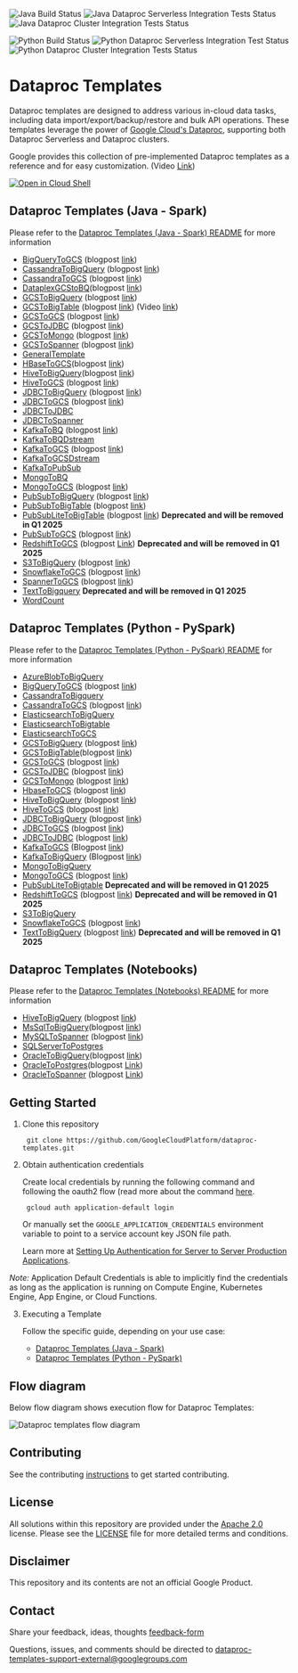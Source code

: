 ![Java Build Status](https://dataproctemplatesci.com/buildStatus/icon?job=dataproc-templates-build%2Fbuild-job-java&&subject=build-java)
![Java Dataproc Serverless Integration Tests Status](https://dataproctemplatesci.com/buildStatus/icon?job=dataproc-templates-build%2Fintegration-tests-java&&subject=java-serverless-integration-tests)
![Java Dataproc Cluster Integration Tests Status](https://dataproctemplatesci.com/buildStatus/icon?job=dataproc-templates-build%2Fcluster-integration-tests-java&&subject=java-cluster-integration-tests)


![Python Build Status](https://dataproctemplatesci.com/buildStatus/icon?job=dataproc-templates-build%2Fbuild-job-python&&subject=build-python)
![Python Dataproc Serverless Integration Test Status](https://dataproctemplatesci.com/buildStatus/icon?job=dataproc-templates-build%2Fintegration-tests-python&&subject=python-serverless-integration-tests)
![Python Dataproc Cluster Integration Tests Status](https://dataproctemplatesci.com/buildStatus/icon?job=dataproc-templates-build%2Fcluster-integration-tests-python&&subject=python-cluster-integration-tests)


# Dataproc Templates
Dataproc templates are designed to address various in-cloud data tasks, including data import/export/backup/restore and bulk API operations. These templates leverage the power of [Google Cloud's Dataproc](https://cloud.google.com/dataproc/), supporting both Dataproc Serverless and Dataproc clusters.

Google provides this collection of pre-implemented Dataproc templates as a reference and for easy customization. (Video [Link](https://www.youtube.com/watch?v=ZQIaY0pNlmI))

[![Open in Cloud Shell](http://gstatic.com/cloudssh/images/open-btn.svg)](https://console.cloud.google.com/cloudshell/editor)

## Dataproc Templates (Java - Spark)
Please refer to the [Dataproc Templates (Java - Spark) README](/java) for more information

* [BigQueryToGCS](java/src/main/java/com/google/cloud/dataproc/templates/bigquery#BigQuery-To-GCS) (blogpost [link](https://medium.com/google-cloud/how-to-migrate-data-from-bigquery-to-cloud-storage-using-dataproc-serverless-java-5ead91ffa47f)) 
* [CassandraToBigQuery](java/src/main/java/com/google/cloud/dataproc/templates/databases#executing-cassandra-to-bigquery-template) (blogpost [link](https://medium.com/google-cloud/migrate-data-from-cassandra-to-bigquery-using-java-and-dataproc-serverless-926110c44413))
* [CassandraToGCS](java/src/main/java/com/google/cloud/dataproc/templates/databases#executing-cassandra-to-gcs-template) (blogpost [link](https://medium.com/google-cloud/migrate-data-from-cassandra-to-gcs-using-java-and-dataproc-serverless-5358ef498f6b))
* [DataplexGCStoBQ](/java/src/main//java/com/google/cloud/dataproc/templates/dataplex#dataplex-gcs-to-bigquery)(blogpost [link](https://medium.com/google-cloud/using-dataproc-serverless-to-migrate-your-dataplex-gcs-data-to-bigquery-1e47bc8de74c))
* [GCSToBigQuery](/java/src/main/java/com/google/cloud/dataproc/templates/gcs#1-gcs-to-bigquery) (blogpost [link](https://medium.com/google-cloud/importing-data-from-gcs-to-bigquery-via-spark-bq-connector-using-dataproc-serverless-25e29f84888d))
* [GCSToBigTable](/java/src/main/java/com/google/cloud/dataproc/templates/gcs#1-gcs-to-bigquery) (blogpost [link](https://medium.com/google-cloud/load-data-from-gcs-to-bigtable-using-gcp-dataproc-serverless-5c43d773e615)) (Video [link](https://www.youtube.com/watch?v=JwO72i2nVPU))
* [GCSToGCS](/java/src/main/java/com/google/cloud/dataproc/templates/gcs#4-gcs-to-gcs) (blogpost [link](https://medium.com/@ankuljain/migrate-gcs-to-gcs-using-dataproc-serverless-3b7b0f6ad6b9))
* [GCSToJDBC](/java/src/main/java/com/google/cloud/dataproc/templates/gcs#3-gcs-to-jdbc) (blogpost [link](https://medium.com/google-cloud/importing-data-from-gcs-to-databases-via-jdbc-using-dataproc-serverless-7ed75eab93ba))
* [GCSToMongo](/java/src/main/java/com/google/cloud/dataproc/templates/gcs#6-gcs-to-mongo) (blogpost [link](https://medium.com/google-cloud/importing-data-from-gcs-to-mongodb-using-java-dataproc-serverless-6ff5c8d6f6d5))
* [GCSToSpanner](/java/src/main/java/com/google/cloud/dataproc/templates/gcs#2-gcs-to-spanner) (blogpost [link](https://medium.com/google-cloud/fast-export-large-database-tables-using-gcp-serverless-dataproc-spark-bb32b1260268))
* [GeneralTemplate](/java/src/main/java/com/google/cloud/dataproc/templates/general)
* [HBaseToGCS](/java/src/main/java/com/google/cloud/dataproc/templates/hbase#1-hbase-to-gcs)(blogpost [link](https://medium.com/google-cloud/using-dataproc-serverless-to-migrate-your-hbase-data-to-gcs-bf1ccf4ab945))
* [HiveToBigQuery](/java/src/main/java/com/google/cloud/dataproc/templates/hive#1-hive-to-bigquery)(blogpost [link](https://medium.com/google-cloud/using-dataproc-serverless-to-migrate-your-hive-data-to-bigquery-8e2d4fcd1c24))
* [HiveToGCS](/java/src/main/java/com/google/cloud/dataproc/templates/hive#2-hive-to-gcs) (blogpost [link](https://medium.com/@nehamodgil_21070/processing-and-migrating-large-data-tables-from-hive-to-gcs-using-java-and-dataproc-serverless-b6dbbae61c5d))
* [JDBCToBigQuery](/java/src/main/java/com/google/cloud/dataproc/templates/jdbc#1-jdbc-to-bigquery) (blogpost [link](https://medium.com/@sjlva/java-fast-export-large-database-tables-using-gcp-serverless-dataproc-fe6ffffe28b5))
* [JDBCToGCS](/java/src/main/java/com/google/cloud/dataproc/templates/jdbc#2-jdbc-to-gcs) (blogpost [link](https://medium.com/google-cloud/fast-export-large-database-tables-using-gcp-serverless-dataproc-spark-bb32b1260268))
* [JDBCToJDBC](/java/src/main/java/com/google/cloud/dataproc/templates/jdbc#3-jdbc-to-jdbc)
* [JDBCToSpanner](/java/src/main/java/com/google/cloud/dataproc/templates/jdbc#4-jdbc-to-spanner)
* [KafkaToBQ](/java/src/main/java/com/google/cloud/dataproc/templates/kafka#1-kafka-to-bigquery) (blogpost [link](https://medium.com/google-cloud/export-data-from-apache-kafka-to-bigquery-using-dataproc-serverless-4a666535117c))
* [KafkaToBQDstream](/java/src/main/java/com/google/cloud/dataproc/templates/kafka#4-kafka-to-bq-via-spark-direct-stream)
* [KafkaToGCS](/java/src/main/java/com/google/cloud/dataproc/templates/kafka/README.md#2-kafka-to-gcs) (blogpost [link](https://medium.com/@pniralakeri/importing-data-from-kafka-to-gcs-using-dataproc-serverless-38e449d559f9))
* [KafkaToGCSDstream](/java/src/main/java/com/google/cloud/dataproc/templates/kafka#5-kafka-to-gcs-via-spark-direct-stream)
* [KafkaToPubSub](/java/src/main/java/com/google/cloud/dataproc/templates/kafka/README.md#3-kafka-to-pubsub)
* [MongoToBQ](java/src/main/java/com/google/cloud/dataproc/templates/databases/MongoToBQ.java)
* [MongoToGCS](/java/src/main/java/com/google/cloud/dataproc/templates/databases#executing-mongo-to-gcs-template) (blogpost [link](https://medium.com/google-cloud/migrating-data-from-mongo-to-gcs-using-java-and-dataproc-serverless-template-390500481804))
* [PubSubToBigQuery](/java/src/main/java/com/google/cloud/dataproc/templates/pubsub#1-pubsub-to-bigquery) (blogpost [link](https://medium.com/google-cloud/from-pub-sub-to-bigquery-streaming-data-in-near-real-time-b550aeff595d))
* [PubSubToBigTable](/java/src/main/java/com/google/cloud/dataproc/templates/pubsub#1-pubsub-to-bigtable) (blogpost [link](https://medium.com/google-cloud/stream-data-from-pub-sub-to-bigtable-using-dataproc-serverless-3142c1bcc22a))
* [PubSubLiteToBigTable](/java/src/main/java/com/google/cloud/dataproc/templates/pubsublite#1-pubsublite-to-bigtable) (blogpost [link](https://medium.com/google-cloud/stream-data-from-pub-sub-lite-to-bigtable-using-dataproc-serverless-2c8816f40581)) **Deprecated and will be removed in Q1 2025** 
* [PubSubToGCS](/java/src/main/java/com/google/cloud/dataproc/templates/pubsub#2-pubsub-to-gcs) (blogpost [link](https://medium.com/google-cloud/stream-data-from-pub-sub-to-cloud-storage-using-dataproc-serverless-7a1e4823926e))
* [RedshiftToGCS](/java/src/main/java/com/google/cloud/dataproc/templates/databases#executing-redshift-to-gcs-template) (blogpost [Link](https://medium.com/google-cloud/exporting-data-from-redshift-to-gcs-using-gcp-dataproc-serverless-java-5b82044d78e7)) **Deprecated and will be removed in Q1 2025**
* [S3ToBigQuery](/java/src/main/java/com/google/cloud/dataproc/templates/s3#1-s3-to-bigquery) (blogpost [link](https://medium.com/google-cloud/export-data-from-aws-s3-to-bigquery-using-dataproc-serverless-6dc7a9952fc4))
* [SnowflakeToGCS](/java/src/main/java/com/google/cloud/dataproc/templates/snowflake#1-snowflake-to-gcs) (blogpost [link](https://medium.com/google-cloud/export-snowflake-query-results-to-gcs-using-dataproc-serverless-3d68f5a01ca9))
* [SpannerToGCS](/java/src/main/java/com/google/cloud/dataproc/templates/databases#executing-spanner-to-gcs-template) (blogpost [link](https://medium.com/google-cloud/cloud-spanner-export-query-results-using-dataproc-serverless-6f2f65b583a4))
* [TextToBigquery](/java/src/main/java/com/google/cloud/dataproc/templates/gcs#7-text-to-bigquery) **Deprecated and will be removed in Q1 2025**
* [WordCount](/java/src/main/java/com/google/cloud/dataproc/templates/word/WordCount.java)


## Dataproc Templates (Python - PySpark)
Please refer to the [Dataproc Templates (Python - PySpark) README](/python) for more information
* [AzureBlobToBigQuery](/python/dataproc_templates/azure#azure-blob-to-bigquery)
* [BigQueryToGCS](/python/dataproc_templates/bigquery#bigquery-to-gcs) (blogpost [link](https://medium.com/google-cloud/moving-data-from-bigquery-to-gcs-using-gcp-dataproc-serverless-and-pyspark-f6481b86bcd1))
* [CassandraToBigquery](/python/dataproc_templates/cassandra)
* [CassandraToGCS](/python/dataproc_templates/cassandra) (blogpost [link](https://medium.com/google-cloud/export-data-from-cassandra-to-google-cloud-storage-using-dataproc-serverless-2569a00e17fe))
* [ElasticsearchToBigQuery](/python/dataproc_templates/elasticsearch#elasticsearch-to-bq)
* [ElasticsearchToBigtable](/python/dataproc_templates/elasticsearch#elasticsearch-to-bigtable)
* [ElasticsearchToGCS](/python/dataproc_templates/elasticsearch#elasticsearch-to-gcs)
* [GCSToBigQuery](/python/dataproc_templates/gcs#gcs-to-bigquery) (blogpost [link](https://medium.com/@ppaglilla/getting-started-with-dataproc-serverless-pyspark-templates-e32278a6a06e))
* [GCSToBigTable](/python/dataproc_templates/gcs#gcs-to-bigtable)(blogpost [link](https://medium.com/google-cloud/pyspark-load-data-from-gcs-to-bigtable-using-gcp-dataproc-serverless-c373430fe157))
* [GCSToGCS](/python/dataproc_templates/gcs#gcs-to-gcs---sql-transformation) (blogpost [link](https://medium.com/@ankuljain/migrate-gcs-to-gcs-using-dataproc-serverless-3b7b0f6ad6b9))
* [GCSToJDBC](/python/dataproc_templates/gcs#gcs-to-jdbc) (blogpost [link](https://medium.com/google-cloud/import-data-from-gcs-to-jdbc-databases-using-dataproc-serverless-c7154b242430))
* [GCSToMongo](/python/dataproc_templates/gcs#gcs-to-mongodb) (blogpost [link](https://medium.com/google-cloud/importing-data-from-gcs-to-mongodb-using-dataproc-serverless-fed58904633a))
* [HbaseToGCS](/python/dataproc_templates/hbase#hbase-to-gcs) (blogpost [link](https://medium.com/@nehamodgil_21070/dataproc-serverless-for-exporting-large-data-files-from-hbase-to-gcs-d89057279512))
* [HiveToBigQuery](/python/dataproc_templates/hive#hive-to-bigquery) (blogpost [link](https://medium.com/google-cloud/processing-data-from-hive-to-bigquery-using-pyspark-and-dataproc-serverless-217c7cb9e4f8))
* [HiveToGCS](/python/dataproc_templates/hive#hive-to-gcs) (blogpost [link](https://medium.com/@surjitsh/processing-large-data-tables-from-hive-to-gcs-using-pyspark-and-dataproc-serverless-35d3d16daaf))
* [JDBCToBigQuery](/python/dataproc_templates/jdbc#3-jdbc-to-bigquery) (blogpost [link](https://medium.com/@sjlva/python-fast-export-large-database-tables-using-gcp-serverless-dataproc-bfe77a132485))
* [JDBCToGCS](/python/dataproc_templates/jdbc#2-jdbc-to-gcs) (blogpost [link](https://medium.com/google-cloud/importing-data-from-databases-into-gcs-via-jdbc-using-dataproc-serverless-f330cb0160f0))
* [JDBCToJDBC](/python/dataproc_templates/jdbc#1-jdbc-to-jdbc) (blogpost [link](https://medium.com/google-cloud/migrating-data-from-one-databases-into-another-via-jdbc-using-dataproc-serverless-c5336c409b18))
* [KafkaToGCS](/python/dataproc_templates/kafka/#kafka-to-gcs) (Blogpost [link](https://medium.com/google-cloud/kafka-to-gcs-using-dataproc-serverless-python-template-750ed218a5cc))
* [KafkaToBigQuery](/python/dataproc_templates/kafka/#kafka-to-bq) (Blogpost [link](https://medium.com/google-cloud/dataproc-serverless-template-to-migrate-your-data-from-kafka-to-bigquery-9b635a66b9dc))
* [MongoToBigQuery](/python/dataproc_templates/mongo#mongot-to-bq)
* [MongoToGCS](/python/dataproc_templates/mongo#mongo-to-gcs) (blogpost [link](https://medium.com/google-cloud/exporting-data-from-mongodb-to-gcs-buckets-using-dataproc-serverless-64830fb15b51))
* [PubSubLiteToBigtable](/python/dataproc_templates/pubsublite#pubsublite-to-bigtable) **Deprecated and will be removed in Q1 2025** 
* [RedshiftToGCS](/python/dataproc_templates/redshift#redshift-to-gcs) (blogpost [link](https://medium.com/google-cloud/exporting-data-from-redshift-to-gcs-using-gcp-dataproc-serverless-and-pyspark-9ab78de11405)) **Deprecated and will be removed in Q1 2025** 
* [S3ToBigQuery](/python/dataproc_templates/s3#amazon-s3-to-bigquery)
* [SnowflakeToGCS](/python/dataproc_templates/snowflake#1-snowflake-to-gcs) (blogpost [link](https://medium.com/@varunikagupta96/exporting-data-from-snowflake-to-gcs-using-pyspark-on-dataproc-serverless-363d3bed551b))
* [TextToBigQuery](/python/dataproc_templates/gcs#text-to-bigquery) (blogpost [link](https://medium.com/google-cloud/dataproc-serverless-pyspark-template-for-ingesting-compressed-text-files-to-bigquery-c6eab8fb6bc9)) **Deprecated and will be removed in Q1 2025** 


## Dataproc Templates (Notebooks)
Please refer to the [Dataproc Templates (Notebooks) README](/notebooks) for more information

* [HiveToBigQuery](/notebooks/hive2bq#dataproc-template-to-migrate-hive-tables-to-bigquery-using-jupyter-notebooks) (blogpost [link](https://medium.com/google-cloud/hive-to-bigquery-move-data-efficiently-using-gcp-dataproc-serverless-ee30d35aaf03))
* [MsSqlToBigQuery](/notebooks/mssql2bq#jupyter-notebook-solution-for-migrating-mssql-sql-server-to-bigquery-dwh-using-dataproc-templates)(blogpost [link](https://medium.com/google-cloud/mssql-to-bigquery-migrate-efficiently-using-vertex-ai-notebook-and-gcp-dataproc-serverless-98358943568a))
* [MySQLToSpanner](/notebooks/mysql2spanner#jupyter-notebook-solution-for-migrating-mysql-database-to-cloud-spanner-using-dataproc-templates) (blogpost [link](https://medium.com/google-cloud/mysql-to-cloud-spanner-migrate-mysql-database-to-cloud-spanner-using-vertex-ai-notebooks-and-gcp-ad7d2ed8a317))
* [SQLServerToPostgres](/notebooks/mssql2postgresql#jupyter-notebook-solution-for-migrating-mssql-sql-server-to-postgres-database-using-dataproc-templates)
* [OracleToBigQuery](/notebooks/oracle2bq#jupyter-notebook-solution-for-migrating-oracle-database-to-bigquery-using-dataproc-templates)(blogpost [link](https://medium.com/@neerajshivhare/oracle-to-bigquery-migrate-oracle-to-bigquery-using-vertex-ai-notebooks-and-gcp-dataproc-9d22b73968c3))
* [OracleToPostgres](/notebooks/oracle2postgres#jupyter-notebook-solution-for-migrating-oracle-database-to-postgres-using-dataproc-templates)(blogpost [Link](https://medium.com/google-cloud/oracle-to-postgresql-migrate-oracle-to-postgresql-using-vertex-ai-notebooks-and-gcp-dataproc-9924f3f5c51f))
* [OracleToSpanner](/notebooks/oracle2spanner#jupyter-notebook-solution-for-migrating-oracle-database-to-cloud-spanner-using-dataproc-templates) (blogpost [Link](https://medium.com/@surjitsh/oracle-to-cloud-spanner-migrate-oracle-database-to-cloud-spanner-using-vertex-ai-notebooks-and-gcp-49152ce7f4e8))


## Getting Started

1) Clone this repository

        git clone https://github.com/GoogleCloudPlatform/dataproc-templates.git
2) Obtain authentication credentials

   Create local credentials by running the following command and following the
   oauth2 flow (read more about the command [here](https://cloud.google.com/sdk/gcloud/reference/auth/application-default/login).

        gcloud auth application-default login

   Or manually set the `GOOGLE_APPLICATION_CREDENTIALS` environment variable
   to point to a service account key JSON file path.

   Learn more at [Setting Up Authentication for Server to Server Production Applications](https://developers.google.com/identity/protocols/oauth2/service-account).

*Note:* Application Default Credentials is able to implicitly find the credentials as long as the application is running on Compute Engine, Kubernetes Engine, App Engine, or Cloud Functions.

3) Executing a Template

    Follow the specific guide, depending on your use case:
   - [Dataproc Templates (Java - Spark)](java)
   - [Dataproc Templates (Python - PySpark)](python)

## Flow diagram

Below flow diagram shows execution flow for Dataproc Templates:

![Dataproc templates flow diagram](dp-templates.png)

## Contributing
See the contributing [instructions](/CONTRIBUTING.md) to get started contributing.

## License
All solutions within this repository are provided under the [Apache 2.0](https://www.apache.org/licenses/LICENSE-2.0) license. Please see the [LICENSE](/LICENSE) file for more detailed terms and conditions.

## Disclaimer
This repository and its contents are not an official Google Product.

## Contact
Share your feedback, ideas, thoughts [feedback-form](https://forms.gle/XXCJeWeCJJ9fNLQS6)

Questions, issues, and comments should be directed to dataproc-templates-support-external@googlegroups.com

[gcf]: https://cloud.google.com/functions/
[gcf-bg]: https://cloud.google.com/functions/docs/writing/background
[logs-export]: https://cloud.google.com/logging/docs/export/
